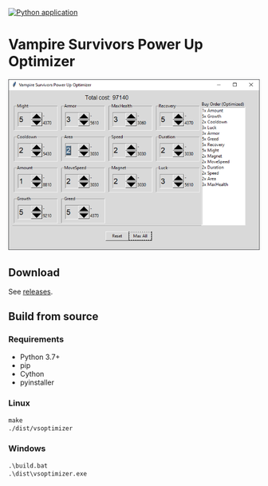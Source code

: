 [![Python application](https://github.com/jbchouinard/vspowerups/actions/workflows/python-app.yaml/badge.svg)](https://github.com/jbchouinard/vspowerups/actions/workflows/python-app.yaml)

# Vampire Survivors Power Up Optimizer

![Screenshot of the game](screenshot.png?raw=true "Vampire Survivors Power Up Optimizer")

## Download

See [releases](https://github.com/jbchouinard/vspowerups/releases).

## Build from source

### Requirements

- Python 3.7+
- pip
- Cython
- pyinstaller

### Linux

```
make
./dist/vsoptimizer
```

### Windows

```
.\build.bat
.\dist\vsoptimizer.exe
```
